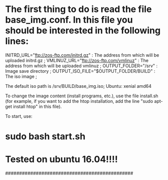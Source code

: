 # The first thing to do is read the file base_img.conf. In this file you should be interested in the following lines:


INITRD_URL="ftp://zos-ftp.com/initrd.gz" : The address from which will be uploaded initrd.gz ;
VMLINUZ_URL="ftp://zos-ftp.com/vmlinuz"  : The address from which will be uploaded vmlinuz ;
OUTPUT_FOLDER="/srv" : Image save directory ;
OUTPUT_ISO_FILE="$OUTPUT_FOLDER/BUILD" : The iso image ;



The default iso path is /srv/BUILD/base_img.iso;
Ubuntu: xenial amd64


To change the image content (install programs, etc.), use the file install.sh 
(for example, if you want to add the htop installation, add the line
"sudo apt-get install htop" in this file).

To start, use:
   # sudo bash start.sh

# Tested on ubuntu 16.04!!!!

##############################################
